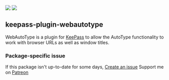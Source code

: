 [![](https://img.shields.io/chocolatey/v/keepass-plugin-webautotype?color=green&label=keepass-plugin-webautotype)](https://chocolatey.org/packages/keepass-plugin-webautotype) [![](https://img.shields.io/chocolatey/dt/keepass-plugin-webautotype)](https://chocolatey.org/packages/keepass-plugin-webautotype)

## keepass-plugin-webautotype
WebAutoType is a plugin for [KeePass](https://chocolatey.org/packages/keepass) to
allow the AutoType functionality to work with browser URLs as well as window titles.

### Package-specific issue
If this package isn't up-to-date for some days, [Create an issue](https://github.com/tunisiano187/chocolatey-packages/issues/new)
Support me on [Patreon](https://www.patreon.com/bePatron?u=39585820)